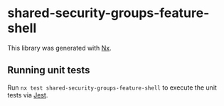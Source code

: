 # shared-security-groups-feature-shell

This library was generated with [Nx](https://nx.dev).

## Running unit tests

Run `nx test shared-security-groups-feature-shell` to execute the unit tests via [Jest](https://jestjs.io).
